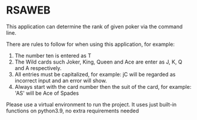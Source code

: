 # RSAWEB

This application can determine the rank of given poker via the command line.

There are rules to follow for when using this application, for example:

1. The number ten is entered as T
2. The Wild cards such Joker, King, Queen and Ace are enter as J, K, Q and A respectively.
3. All entries must be capitalized, for example: jC will be regarded as incorrect input and an error will show.
4. Always start with the card number then the suit of the card, for example: 'AS' will be Ace of Spades

Please use a virtual environment to run the project. It uses just built-in functions on python3.9, no extra requirements needed